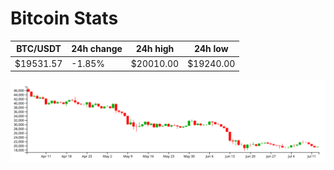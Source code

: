 # Bitcoin Stats

BTC/USDT|24h change|24h high|24h low|
|---|---|---|---|
|$19531.57|-1.85%|$20010.00|$19240.00|

<img src="./chart.svg">
